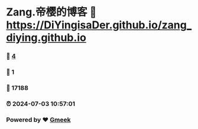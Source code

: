 # Zang.帝樱的博客 :link: https://DiYingisaDer.github.io/zang_diying.github.io 
### :page_facing_up: [4](https://DiYingisaDer.github.io/zang_diying.github.io/tag.html) 
### :speech_balloon: 1 
### :hibiscus: 17188 
### :alarm_clock: 2024-07-03 10:57:01 
### Powered by :heart: [Gmeek](https://github.com/Meekdai/Gmeek)
